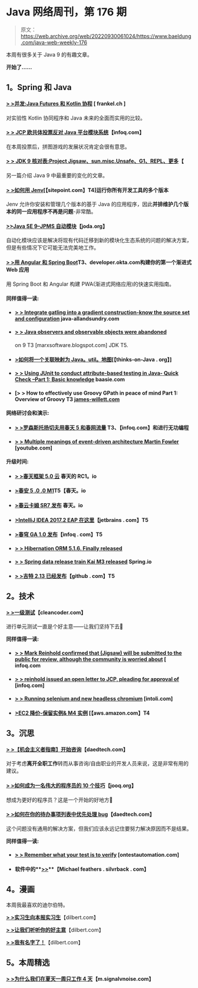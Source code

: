# Java 网络周刊，第 176 期

> 原文：<https://web.archive.org/web/20220930061024/https://www.baeldung.com/java-web-weekly-176>

本周有很多关于 Java 9 的有趣文章。

**开始了……**

## 1。Spring 和 Java

#### [> >并发:Java Futures 和 Kotlin 协程](https://web.archive.org/web/20220625161022/https://blog.frankel.ch/concurrency-java-futures-kotlin-coroutines/#gsc.tab=0) [ frankel.ch ]

对实验性 Kotlin 协同程序和 Java 未来的全面而实用的比较。

#### [> > JCP 欧共体投票反对 Java 平台模块系统](https://web.archive.org/web/20220625161022/https://www.infoq.com/news/2017/05/jpms-rejected)【infoq.com】

在本周投票后，拼图游戏的发展状况肯定会很有意思。

#### [> > JDK 9 核对表:Project Jigsaw、sun.misc.Unsafe、G1、REPL、更多](https://web.archive.org/web/20220625161022/http://blog.takipi.com/jdk-9-checklist-project-jigsaw-sun-misc-unsafe-g1-repl-and-more/)【

另一篇介绍 Java 9 中最重要的变化的文章。

#### [> >如何用 Jenv](https://web.archive.org/web/20220625161022/https://www.sitepoint.com/multiple-versions-dev-tools-jenv/)[【sitepoint.com】T4]运行你所有开发工具的多个版本

Jenv 允许你安装和管理几个版本的基于 Java 的应用程序，因此**并排维护几个版本的同一应用程序不再是问题**-非常酷。

#### [>>Java SE 9–JPMS 自动模块](https://web.archive.org/web/20220625161022/http://blog.joda.org/2017/05/java-se-9-jpms-automatic-modules.html)【joda.org】

自动化模块应该是解决将现有代码迁移到新的模块化生态系统的问题的解决方案，但是有些情况下它可能无法完美地工作。

#### [> >用 Angular 和 Spring Boot](https://web.archive.org/web/20220625161022/https://developer.okta.com/blog/2017/05/09/progressive-web-applications-with-angular-and-spring-boot)T3、developer.okta.com构建你的第一个渐进式 Web 应用

用 Spring Boot 和 Angular 构建 PWA(渐进式网络应用)的快速实用指南。

#### 同样值得一读:

*   #### [> > Integrate gatling into a gradient construction-know the source set and configuration](https://web.archive.org/web/20220625161022/http://www.java-allandsundry.com/2017/05/integrating-gatling-into-gradle-build.html) java-allandsundry.com

*   #### [> > Java observers and observable objects were abandoned](https://web.archive.org/web/20220625161022/https://marxsoftware.blogspot.com/2017/05/observer-observable-deprecated.html)

    on 9 T3 [marxsoftware.blogspot.com] JDK T5.
*   #### [>如何将一个关联映射为 Java。util。地图](https://web.archive.org/web/20220625161022/http://www.thoughts-on-java.org/map-association-java-util-map/)[【thinks-on-Java . org】]

*   #### [**> > Using JUnit to conduct attribute-based testing in Java-** Quick Check **–Part 1: Basic knowledge**](https://web.archive.org/web/20220625161022/http://baasie.com/2017/05/03/property-based-testing-in-java-with-junit-quickcheck-part-1-the-basics/) baasie.com

*   #### [> > **How to effectively use Groovy GPath in peace of mind Part 1: Overview of Groovy** T3 [james-willett.com](https://web.archive.org/web/20220625161022/http://james-willett.com/2017/05/groovy-gpath-in-rest-assured-part1-overview/)

**网络研讨会和演示:**

*   #### [> >罗森斯托扬切夫用春天 5 和春网流量](https://web.archive.org/web/20220625161022/https://www.infoq.com/podcasts/rossen-stoyanchev?utm_campaign=infoq_content&utm_source=infoq&utm_medium=feed&utm_term=Java) T3、【infoq.com】和进行无功编程

*   #### [> > Multiple meanings of event-driven architecture Martin Fowler](https://web.archive.org/web/20220625161022/https://www.youtube.com/watch?v=STKCRSUsyP0) [youtube.com]

**升级时间:**

*   #### [> >春天框架 5.0 云](https://web.archive.org/web/20220625161022/https://spring.io/blog/2017/05/08/spring-framework-5-0-goes-rc1) 春天的 RC1。io

*   #### [>春安 5 .0 .0 M1](https://web.archive.org/web/20220625161022/https://spring.io/blog/2017/05/11/spring-security-5-0-0-m1)T5【春天。io

*   #### [>春云卡姆 SR7 发布](https://web.archive.org/web/20220625161022/https://spring.io/blog/2017/05/08/spring-cloud-camden-sr7-released) 春天。io

*   #### [>IntelliJ IDEA 2017.2 EAP 在这里](https://web.archive.org/web/20220625161022/https://blog.jetbrains.com/idea/2017/05/intellij-idea-2017-2-eap-is-here/)【jetbrains . com】T5

*   #### [>春穹 GA 1.0 发布](https://web.archive.org/web/20220625161022/https://www.infoq.com/news/2017/05/spring-vault-ga?utm_campaign=infoq_content&utm_source=infoq&utm_medium=feed&utm_term=Java)【infoq . com】T5

*   #### [> > Hibernation ORM 5.1.6\. Finally released](https://web.archive.org/web/20220625161022/http://in.relation.to/2017/05/05/hibernate-orm-516-final-release/)

*   #### [> > Spring data release train Kai M3 released](https://web.archive.org/web/20220625161022/https://spring.io/blog/2017/05/09/spring-data-release-train-kay-m3-released) Spring.io

*   #### [> >吉特 2.13 已经发布](https://web.archive.org/web/20220625161022/https://github.com/blog/2360-git-2-13-has-been-released)【github . com】T5

## 2。技术

#### [> >一级测试](https://web.archive.org/web/20220625161022/http://blog.cleancoder.com/uncle-bob/2017/05/05/TestDefinitions.html)【cleancoder.com】

进行单元测试一直是个好主意——让我们坚持下去🙂

**同样值得一读:**

*   #### [> > Mark Reinhold confirmed that (Jigsaw) will be submitted to the public for review, although the community is worried about](https://web.archive.org/web/20220625161022/https://www.infoq.com/news/2017/05/jigsaw-public-review?utm_campaign=infoq_content&utm_source=infoq&utm_medium=feed&utm_term=Java) [ infoq.com

*   #### [> > reinhold issued an open letter to JCP, pleading for approval of](https://web.archive.org/web/20220625161022/https://www.infoq.com/news/2017/05/jigsaw-open-letter?utm_campaign=infoq_content&utm_source=infoq&utm_medium=feed&utm_term=Java) [infoq.com]

*   #### [**> > Running selenium and new headless chromium**](https://web.archive.org/web/20220625161022/https://intoli.com/blog/running-selenium-with-headless-chrome/) [intoli.com]

*   #### [**>EC2 降价-保留实例& M4 实例**](https://web.archive.org/web/20220625161022/https://aws.amazon.com/blogs/aws/ec2-price-reductions-reserved-instances-m4-instances/) [【aws.amazon.com】T4

## 3。沉思

#### [> >【机会主义者指南】开始咨询](https://web.archive.org/web/20220625161022/http://www.daedtech.com/opportunists-guide-starting-consult-abridged/)【daedtech.com】

对于考虑**离开全职工作**转而从事咨询/自由职业的开发人员来说，这是非常有用的建议。

#### [> >如何成为一名伟大的程序员的 10 个技巧](https://web.archive.org/web/20220625161022/https://blog.jooq.org/2017/05/09/10-tips-on-how-to-be-a-great-programmer/)【jooq.org】

想成为更好的程序员？这是一个开始的好地方🙂

#### [> >如何在你的待办事项列表中优先处理 bug](https://web.archive.org/web/20220625161022/http://www.daedtech.com/how-to-prioritize-bugs-on-your-to-do-list/)【daedtech.com】

这个问题没有通用的解决方案，但我们应该永远记住要努力解决原因而不是结果。

**同样值得一读:**

*   #### [> > Remember what your test is to verify](https://web.archive.org/web/20220625161022/http://www.ontestautomation.com/remember-what-your-tests-are-trying-to-verify/) [ontestautomation.com]

*   #### 软件中的**[>>](https://web.archive.org/web/20220625161022/https://michaelfeathers.silvrback.com/edges)**【Michael feathers . silvrback . com】

## 4。漫画

本周我最喜欢的迪尔伯特。

**[> >实习生向本报实习生](https://web.archive.org/web/20220625161022/http://dilbert.com/strip/2012-08-07)**【dilbert.com】

**[> >让我们听听你的好主意](https://web.archive.org/web/20220625161022/http://dilbert.com/strip/2012-03-03)**【dilbert.com】

**[> >我有名字了！](https://web.archive.org/web/20220625161022/http://dilbert.com/strip/2012-08-08)**【dilbert.com】

## 5。本周精选

#### [> >为什么我们在夏天一周只工作 4 天](https://web.archive.org/web/20220625161022/https://m.signalvnoise.com/why-we-only-work-4-days-a-week-during-summer-d69631b0b8fc)【m.signalvnoise.com】